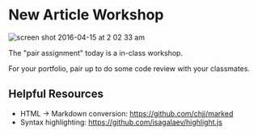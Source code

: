 # New Article Workshop

![screen shot 2016-04-15 at 2 02 33 am](https://cloud.githubusercontent.com/assets/12869788/14566626/270d9f2a-02e5-11e6-99db-a463a8331c6f.png)

The "pair assignment" today is a in-class workshop.

For your portfolio, pair up to do some code review with your classmates.

## Helpful Resources
 - HTML -> Markdown conversion: https://github.com/chjj/marked
 - Syntax highlighting: https://github.com/isagalaev/highlight.js


